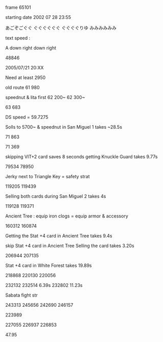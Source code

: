 frame 65101

starting date 2002 07 28 23:55

あごぞごぐぐ ぐぐぐぐぐぐ ぐぐぐぐりゆ みみみみみみ

text speed :

A down right down right

48846

2005/07/21 20:XX

Need at least 2950


old route 61 980

speednut & lita first   62 200~
                        62 300~

63 683

DS speed = 59.7275

Solls to 5700~ & speednut in San Miguel 1 takes ~28.5s

71 863

71 369

skipping VIT+2 card saves 8 seconds
getting Knuckle Guard takes 9.77s

79534
78950

Jerky next to Triangle Key = safety strat

119205
119439

Selling both cards during San Miguel 2 takes 4s

119128
119371


Ancient Tree : equip iron clogs = equip armor & accessory

160312
160874

Getting the Stat +4 card in Ancient Tree takes 9.4s

skip Stat +4 card in Ancient Tree
Selling the card takes 3.20s

206944
207135

Stat +4 card in White Forest takes 19.89s

218868
220130
220056

232132
232514      6.39s
232802      11.23s

Sabata fight str

243313
245656
242690
246157

223989

227055
226937
226853

47.95